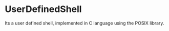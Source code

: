 UserDefinedShell
================
Its a user defined shell, implemented in C language using the POSIX library.